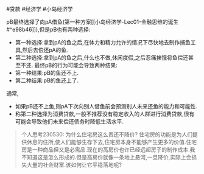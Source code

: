 #贷款 #经济学 #小岛经济学 

pB最终选择了向pA借鱼(第一种方案[[小岛经济学-Lec01-金融思维的诞生#^e98b46]]),但是pB也有两种选择:
- 第一种选择:拿到pA的鱼之后,在体力和精力允许的情况下尽快地去制作捕鱼工具,然后去偿还pA的鱼.
- 第二种选择:拿到pA的鱼之后,什么也不做,休闲度假,之后忍痛挨饿将鱼偿还甚至不还.
最终pB的行为可能会导致两种结果:
- 第一种结果:pB的鱼还不上.
- 第二种结果:pB的鱼还上了.

通常,
- 如果pB还不上鱼,则pA下次向别人借鱼前会预测别人未来还鱼的能力和可能性.
- 称第二种选择为消费贷款,一般不推荐没有稳定收入的人群进行消费贷款,很有可能会导致他们未来偿还债务时降低生活水平.

>个人思考230530: 为什么住宅房这么贵还不降价?
>住宅房的功能是为人们提供休息的住所,使人们能够生存下去,住宅房本身不能够产生更多的价值.住宅房是一种商品但又是必需品.现在的高房价也许已经远超房子的制作成本.我不知道这是怎么形成的.但是高房价就像一条地上悬河,一旦降价,实际上会损失大量的社会财富.该如何让它平稳落地呢?



